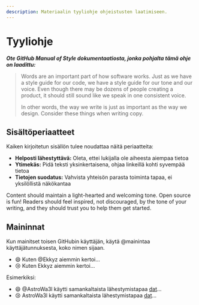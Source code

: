 ```yaml
---
description: Materiaalin tyyliohje ohjeistusten laatimiseen.
---
```


# Tyyliohje

_**Ote GitHub Manual of Style dokumentaatiosta, jonka pohjalta tämä ohje on laadittu:**_

> Words are an important part of how software works. Just as we have a style guide for our code, we have a style guide for our tone and our voice. Even though there may be dozens of people creating a product, it should still sound like we speak in one consistent voice.
> 
> In other words, the way we write is just as important as the way we design. Consider these things when writing copy.

## Sisältöperiaatteet

Kaiken kirjoitetun sisällön tulee noudattaa näitä periaatteita:

* **Helposti lähestyttävä:** Oleta, ettei lukijalla ole aiheesta aiempaa tietoa
* **Ytimekäs:** Pidä teksti yksinkertaisena, ohjaa linkeillä kohti syvempää tietoa
* **Tietojen suodatus:** Vahvista yhteisön parasta toiminta tapaa, ei yksilöllistä näkökantaa

Content should maintain a light-hearted and welcoming tone. Open source is fun! Readers should feel inspired, not discouraged, by the tone of your writing, and they should trust you to help them get started.

## Maininnat

Kun mainitset toisen GitHubin käyttäjän, käytä @mainintaa käyttäjätunnuksesta, koko nimen sijaan.

* 😄 Kuten @Ekkyz aiemmin kertoi...
* 😢 Kuten Ekkyz aiemmin kertoi...

Esimerkiksi:

* 😄 @AstroWa3l käytti samankaltaista lähestymistapaa [dat](https://github.com/datproject/dat)...
* 😢 AstroWa3l käytti samankaltaista lähestymistapaa [dat](https://github.com/datproject/dat)...

